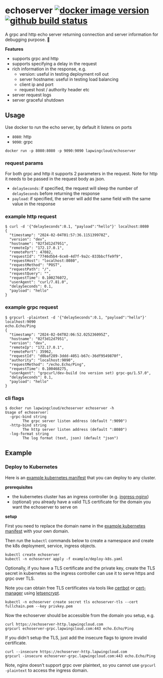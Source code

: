 # echoserver [![docker image version](https://img.shields.io/docker/v/lapwingcloud/echoserver/latest?logo=docker&color=blue)](https://hub.docker.com/r/lapwingcloud/Fechoserver) [![github build status](https://img.shields.io/github/actions/workflow/status/lapwingcloud/echoserver/push-img-docker-hub.yaml?logo=github)](https://github.com/lapwingcloud/echoserver/actions)


A grpc and http echo server returning connection and server information for debugging purpose. :ping_pong:

**Features**

- supports grpc and http
- supports specifying a delay in the request
- rich information in the response, e.g.
  - version: useful in testing deployment roll out
  - server hostname: useful in testing load balancing
  - client ip and port
  - request host / authority header etc
- server request logs
- server graceful shutdown

## Usage

Use docker to run the echo server, by default it listens on ports

- `8080`: http
- `9090`: grpc

```
docker run -p 8080:8080 -p 9090:9090 lapwingcloud/echoserver
```

### request params

For both grpc and http it supports 2 parameters in the request. Note for http it needs to be passed in the request body as json.

- `delaySeconds`: if specified, the request will sleep the number of `delaySeconds` before returning the response
- `payload`: if specified, the server will add the same field with the same value in the response

### example http request

```
$ curl -d '{"delaySeconds":0.1, "payload":"hello"}' localhost:8080
{
  "timestamp": "2024-02-04T01:57:36.115139978Z",
  "version": "dev",
  "hostname": "02f3d12d7951",
  "remoteIp": "172.17.0.1",
  "remotePort": 47082,
  "requestId": "7746d5b4-6ce8-4d7f-9a2c-833bbcffe9f9",
  "requestHost": "localhost:8080",
  "requestMethod": "POST",
  "requestPath": "/",
  "requestQuery": "",
  "requestTime": 0.100276072,
  "userAgent": "curl/7.81.0",
  "delaySeconds": 0.1,
  "payload": "hello"
}
```

### example grpc request

```
$ grpcurl -plaintext -d '{"delaySeconds":0.1, "payload":"hello"}' localhost:9090
echo.Echo/Ping
{
  "timestamp": "2024-02-04T02:06:52.025236095Z",
  "hostname": "02f3d12d7951",
  "version": "dev",
  "remoteIp": "172.17.0.1",
  "remotePort": 35962,
  "requestId": "d0baf289-3ddd-4051-b67c-36df9549870f",
  "authority": "localhost:9090",
  "requestMethod": "/echo.Echo/Ping",
  "requestTime": 0.100468275,
  "userAgent": "grpcurl/dev-build (no version set) grpc-go/1.57.0",
  "delaySeconds": 0.1,
  "payload": "hello"
}
```

### cli flags

```
$ docker run lapwingcloud/echoserver echoserver -h
Usage of echoserver:
  -grpc-bind string
        The grpc server listen address (default ":9090")
  -http-bind string
        The http server listen address (default ":8080")
  -log-format string
        The log format (text, json) (default "json")
```

## Example

### Deploy to Kubernetes

Here is an [example kubernetes manifest](example/deploy-k8s.yaml) that you can deploy to any cluster.

**prerequisites**

- the kubernetes cluster has an ingress controller  (e.g. [ingress-nginx](https://kubernetes.github.io/ingress-nginx/))
- (optional) you already have a valid TLS certificate for the domain you want the echoserver to serve on

**setup**

First you need to replace the domain name in the [example kubernetes manifest](example/deploy-k8s.yaml) with your own domain.

Then run the `kubectl` commands below to create a namespace and create the k8s deployment, service, ingress objects.

```
kubectl create echoserver
kubectl -n echoserver apply -f example/deploy-k8s.yaml
```

Optionally, if you have a TLS certificate and the private key, create the TLS secret in kubernetes so the ingress controller can use it to serve https and grpc over TLS.

Note you can obtain free TLS certificates via tools like [certbot](https://certbot.eff.org/) or [cert-manager](https://cert-manager.io/) using [letsencrypt](https://letsencrypt.org/).

```
kubectl -n echoserver create secret tls echoserver-tls --cert fullchain.pem --key privkey.pem
```

Now the echoserver should be accessible from the domain you setup, e.g.

```
curl https://echoserver-http.lapwingcloud.com
grpcurl echoserver-grpc.lapwingcloud.com:443 echo.Echo/Ping
```

If you didn't setup the TLS, just add the insecure flags to ignore invalid certificate.

```
curl --insecure https://echoserver-http.lapwingcloud.com
grpcurl -insecure echoserver-grpc.lapwingcloud.com:443 echo.Echo/Ping
```

Note, nginx doesn't support grpc over plaintext, so you cannot use `grpcurl -plaintext` to access the ingress domain.
